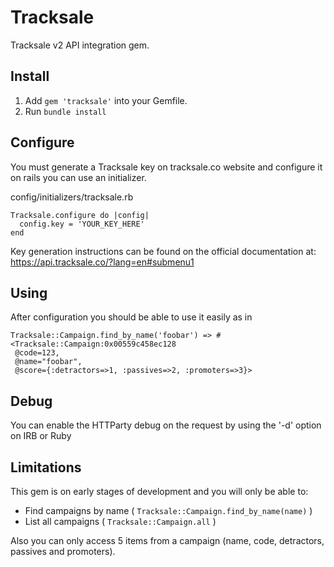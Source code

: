 # Tracksale
Tracksale v2 API integration gem.

## Install

1. Add `gem 'tracksale'` into your Gemfile.
2. Run `bundle install`

## Configure

You must generate a Tracksale key on tracksale.co website and configure it on rails you can use an initializer.

config/initializers/tracksale.rb
```
Tracksale.configure do |config|
  config.key = 'YOUR_KEY_HERE'
end
```

Key generation instructions can be found on the official documentation at: https://api.tracksale.co/?lang=en#submenu1
## Using

After configuration you should be able to use it easily as in
```
Tracksale::Campaign.find_by_name('foobar') => #<Tracksale::Campaign:0x00559c458ec128
 @code=123,
 @name="foobar",
 @score={:detractors=>1, :passives=>2, :promoters=>3}>
```

## Debug

You can enable the HTTParty debug on the request by using the '-d' option on IRB or Ruby

## Limitations

This gem is on early stages of development and you will only be able to:

* Find campaigns by name ( `Tracksale::Campaign.find_by_name(name)` )
* List all campaigns ( `Tracksale::Campaign.all` )

Also you can only access 5 items from a campaign (name, code, detractors, passives and promoters).
